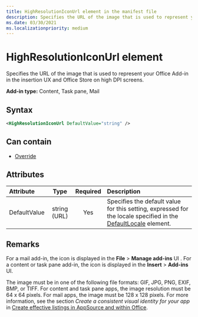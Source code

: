 ```yaml
---
title: HighResolutionIconUrl element in the manifest file
description: Specifies the URL of the image that is used to represent your Office Add-in in the insertion UX and Office Store on high DPI screens.
ms.date: 03/30/2021
ms.localizationpriority: medium
---
```


# HighResolutionIconUrl element

Specifies the URL of the image that is used to represent your Office Add-in in the insertion UX and Office Store on high DPI screens.

**Add-in type:** Content, Task pane, Mail

## Syntax

```XML
<HighResolutionIconUrl DefaultValue="string" />
```

## Can contain

- [Override](override.md)

## Attributes

|Attribute|Type|Required|Description|
|:-----|:-----:|:-----:|:-----|
|DefaultValue|string (URL)|Yes|Specifies the default value for this setting, expressed for the locale specified in the [DefaultLocale](defaultlocale.md) element.|

## Remarks

For a mail add-in, the icon is displayed in the **File** > **Manage add-ins** UI . For a content or task pane add-in, the icon is displayed in the **Insert** > **Add-ins** UI.

The image must be in one of the following file formats: GIF, JPG, PNG, EXIF, BMP, or TIFF. For content and task pane apps, the image resolution must be 64 x 64 pixels. For mail apps, the image must be 128 x 128 pixels. For more information, see the section  _Create a consistent visual identity for your app_ in [Create effective listings in AppSource and within Office](/partner-center/marketplace-offers/create-effective-office-store-listings#create-a-consistent-visual-identity).
